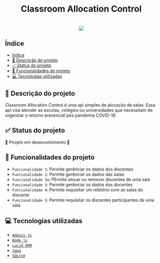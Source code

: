 <h1 align="center">Classroom Allocation Control</h1>

<h1 align="center">
  <img src="https://i.ibb.co/BLDJnMp/Classroom-llocation-Control.png">
</h1>

## Índice

- [Índice](#índice)
- [:memo: Descrição do projeto](#memo-descrição-do-projeto)
- [:white_check_mark: Status do projeto](#white_check_mark-status-do-projeto)
- [:hammer: Funcionalidades do projeto](#hammer-funcionalidades-do-projeto)
- [:computer: Tecnologias utilizadas](#computer-tecnologias-utilizadas)


## :memo: Descrição do projeto

 Classroom Allocation Control é uma api simples de alocação de salas. Essa api visa atender as escolas, colégios ou universidades que necessitam de organizar o retorno presencial pós pandemia COVID-19.
 
 ## :white_check_mark: Status do projeto
 
 :construction:  Projeto em desenvolvimento  :construction:
 
 ## :hammer: Funcionalidades do projeto
 
- `Funcionalidade 1`: Permite gerênciar os dados dos discentes
- `Funcionalidade 2`: Permite gerênciar os dados das salas
- `Funcionalidade 2a`: PErmite alocar ou remover discentes de uma sala
- `Funcionalidade 3`: Permite gerênciar os dados dos docentes
- `Funcionalidade 4`: Permite requisitar um relatório com as salas do discente
- `Funcionalidade 5`: Permite requisitar os discentes participantes de uma sala
 
 ## :computer: Tecnologias utilizadas
 - [ `` Adonis js ``](https://adonisjs.com/) 
 - [ `` Node js `` ](https://nodejs.org/en/)
 - [ `` Lucid ORM ``](https://docs.adonisjs.com/guides/database/introduction)
 - [ `` Japa `` ](https://japa.dev/)
 - [ `` SQLite `` ](https://www.sqlite.org/index.html)